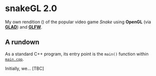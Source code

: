 # snakeGL 2.0

My own rendition () of the popular video game _Snake_ using **OpenGL** (via **[GLAD](https://github.com/Dav1dde/glad)**) and **[GLFW](https://github.com/glfw/glfw)**.

## A rundown

As a standard C++ program, its entry point is the `main()` function within [`main.cpp`](https://github.com/atxm/snakeGL/blob/master/main.cpp).

Initially, we... [TBC]